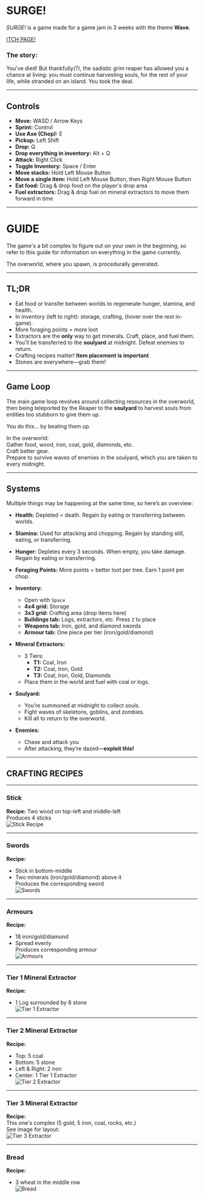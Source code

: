 # SURGE!

*SURGE!* is a game made for a game jam in 3 weeks with the theme **Wave**.

[ITCH PAGE!](https://codeos99.itch.io/surge)

### The story:

You've died! But thankfully(?), the sadistic grim reaper has allowed you a chance at living: you must continue harvesting souls, for the rest of your life, while stranded on an island. You took the deal.

---

## Controls

- **Move:** WASD / Arrow Keys  
- **Sprint:** Control  
- **Use Axe (Chop):** E  
- **Pickup:** Left Shift  
- **Drop:** Q  
- **Drop everything in inventory:** Alt + Q  
- **Attack:** Right Click  
- **Toggle Inventory:** Space / Enter  
- **Move stacks:** Hold Left Mouse Button  
- **Move a single item:** Hold Left Mouse Button, then Right Mouse Button  
- **Eat food:** Drag & drop food on the player's drop area  
- **Fuel extractors:** Drag & drop fuel on mineral extractors to move them forward in time  

---

# GUIDE

The game's a bit complex to figure out on your own in the beginning, so refer to this guide for information on everything in the game currently.

The overworld, where you spawn, is procedurally generated.  

---

## TL;DR

- Eat food or transfer between worlds to regenerate hunger, stamina, and health.  
- In inventory (left to right): storage, crafting, (hover over the rest in-game).  
- More foraging points = more loot  
- Extractors are the **only** way to get minerals. Craft, place, and fuel them.  
- You’ll be transferred to the **soulyard** at midnight. Defeat enemies to return.  
- Crafting recipes matter! **Item placement is important**  
- Stones are everywhere—grab them!  

---

## Game Loop

The main game loop revolves around collecting resources in the overworld, then being teleported by the Reaper to the **soulyard** to harvest souls from entities too stubborn to give them up.

You do this... by beating them up.

In the overworld:  
Gather food, wood, iron, coal, gold, diamonds, etc.  
Craft better gear.  
Prepare to survive waves of enemies in the soulyard, which you are taken to every midnight.

---

## Systems

Multiple things may be happening at the same time, so here’s an overview:

- **Health:** Depleted = death. Regain by eating or transferring between worlds.  
- **Stamina:** Used for attacking and chopping. Regain by standing still, eating, or transferring.  
- **Hunger:** Depletes every 3 seconds. When empty, you take damage. Regain by eating or transferring.  
- **Foraging Points:** More points = better loot per tree. Earn 1 point per chop.  
- **Inventory:**  
  - Open with `Space`  
  - **4x4 grid:** Storage  
  - **3x3 grid:** Crafting area (drop items here)  
  - **Buildings tab:** Logs, extractors, etc. Press `Z` to place  
  - **Weapons tab:** Iron, gold, and diamond swords  
  - **Armour tab:** One piece per tier (iron/gold/diamond)  

- **Mineral Extractors:**  
  - 3 Tiers:  
	- **T1:** Coal, Iron  
	- **T2:** Coal, Iron, Gold  
	- **T3:** Coal, Iron, Gold, Diamonds  
  - Place them in the world and fuel with coal or logs.  

- **Soulyard:**  
  - You’re summoned at midnight to collect souls.  
  - Fight waves of skeletons, goblins, and zombies.  
  - Kill all to return to the overworld.  

- **Enemies:**  
  - Chase and attack you  
  - After attacking, they’re dazed—**exploit this!**

---

## CRAFTING RECIPES

---

### Stick  
**Recipe:** Two wood on top-left and middle-left  
Produces 4 sticks  
![Stick Recipe](https://img.itch.zone/aW1nLzIyMjU1MjY5LnBuZw==/original/%2FXMpQp.png)

---

### Swords  
**Recipe:**  
- Stick in bottom-middle  
- Two minerals (iron/gold/diamond) above it  
Produces the corresponding sword  
![Swords](https://img.itch.zone/aW1nLzIyMjU1MjkxLnBuZw==/original/dmn7xP.png)

---

### Armours  
**Recipe:**  
- 18 iron/gold/diamond  
- Spread evenly  
Produces corresponding armour  
![Armours](https://img.itch.zone/aW1nLzIyMjU1Mjk1LnBuZw==/original/tq3mcY.png)

---

### Tier 1 Mineral Extractor  
**Recipe:**  
- 1 Log surrounded by 8 stone  
![Tier 1 Extractor](https://img.itch.zone/aW1nLzIyMjU1Mjk5LnBuZw==/original/GfSkkU.png)

---

### Tier 2 Mineral Extractor  
**Recipe:**  
- Top: 5 coal  
- Bottom: 5 stone  
- Left & Right: 2 iron  
- Center: 1 Tier 1 Extractor  
![Tier 2 Extractor](https://img.itch.zone/aW1nLzIyMjU1MzA4LnBuZw==/original/SxR2jX.png)

---

### Tier 3 Mineral Extractor  
**Recipe:**  
This one's complex (5 gold, 5 iron, coal, rocks, etc.)  
See image for layout:  
![Tier 3 Extractor](https://img.itch.zone/aW1nLzIyMjU1MzE3LnBuZw==/original/R5sndJ.png)

---

### Bread  
**Recipe:**  
- 3 wheat in the middle row  
![Bread](https://img.itch.zone/aW1nLzIyMjU1MzI3LnBuZw==/original/Vdg%2BoN.png)
